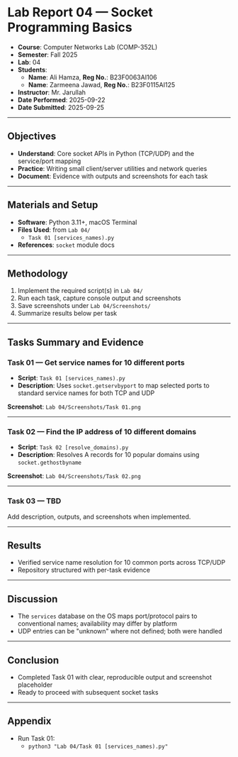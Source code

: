 # Lab Report 04 — Socket Programming Basics

- **Course**: Computer Networks Lab (COMP-352L)
- **Semester**: Fall 2025
- **Lab**: 04
- **Students**:
  - **Name**: Ali Hamza, **Reg No.**: B23F0063AI106
  - **Name**: Zarmeena Jawad, **Reg No.**: B23F0115AI125
- **Instructor**: Mr. Jarullah
- **Date Performed**: 2025-09-22
- **Date Submitted**: 2025-09-25

---

## Objectives

- **Understand**: Core socket APIs in Python (TCP/UDP) and the service/port mapping
- **Practice**: Writing small client/server utilities and network queries
- **Document**: Evidence with outputs and screenshots for each task

---

## Materials and Setup

- **Software**: Python 3.11+, macOS Terminal
- **Files Used**: from `Lab 04/`
  - `Task 01 [services_names).py`
- **References**: `socket` module docs

---

## Methodology

1. Implement the required script(s) in `Lab 04/`
2. Run each task, capture console output and screenshots
3. Save screenshots under `Lab 04/Screenshots/`
4. Summarize results below per task

---

## Tasks Summary and Evidence

### Task 01 — Get service names for 10 different ports

- **Script**: `Task 01 [services_names).py`
- **Description**: Uses `socket.getservbyport` to map selected ports to standard service names for both TCP and UDP

**Screenshot**: `Lab 04/Screenshots/Task 01.png`

---

### Task 02 — Find the IP address of 10 different domains

- **Script**: `Task 02 [resolve_domains).py`
- **Description**: Resolves A records for 10 popular domains using `socket.gethostbyname`

**Screenshot**: `Lab 04/Screenshots/Task 02.png`

---

### Task 03 — TBD

Add description, outputs, and screenshots when implemented.

---

## Results

- Verified service name resolution for 10 common ports across TCP/UDP
- Repository structured with per-task evidence

---

## Discussion

- The `services` database on the OS maps port/protocol pairs to conventional names; availability may differ by platform
- UDP entries can be "unknown" where not defined; both were handled

---

## Conclusion

- Completed Task 01 with clear, reproducible output and screenshot placeholder
- Ready to proceed with subsequent socket tasks

---

## Appendix

- Run Task 01:
  - `python3 "Lab 04/Task 01 [services_names).py"`
